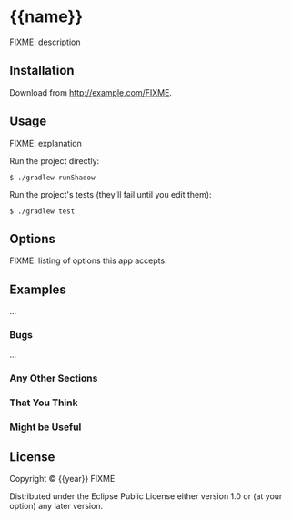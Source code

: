 # {{name}}

FIXME: description

## Installation

Download from http://example.com/FIXME.

## Usage

FIXME: explanation

Run the project directly:

    $ ./gradlew runShadow

Run the project's tests (they'll fail until you edit them):

    $ ./gradlew test

## Options

FIXME: listing of options this app accepts.

## Examples

...

### Bugs

...

### Any Other Sections
### That You Think
### Might be Useful

## License

Copyright © {{year}} FIXME

Distributed under the Eclipse Public License either version 1.0 or (at
your option) any later version.
